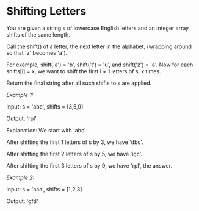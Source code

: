 # Shifting Letters

You are given a string s of lowercase English letters and an integer array shifts of the same length.

Call the shift() of a letter, the next letter in the alphabet, (wrapping around so that 'z' becomes 'a').

For example, shift('a') = 'b', shift('t') = 'u', and shift('z') = 'a'.
Now for each shifts[i] = x, we want to shift the first i + 1 letters of s, x times.

Return the final string after all such shifts to s are applied.

*Example 1:*

Input: s = 'abc', shifts = [3,5,9]

Output: 'rpl'

Explanation: We start with 'abc'.

After shifting the first 1 letters of s by 3, we have 'dbc'.

After shifting the first 2 letters of s by 5, we have 'igc'.

After shifting the first 3 letters of s by 9, we have 'rpl', the answer.

*Example 2:*

Input: s = 'aaa', shifts = [1,2,3]

Output: 'gfd'